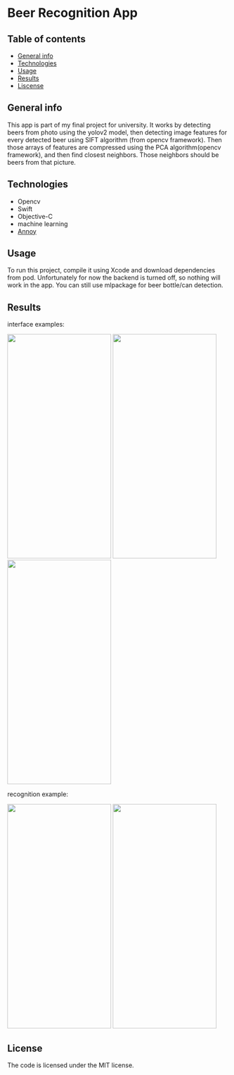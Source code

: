 # Beer Recognition App

## Table of contents
* [General info](#general-info)
* [Technologies](#technologies)
* [Usage](#Usage)
* [Results](#Results)
* [Liscense](#License)


## General info

This app is part of my final project for university. It works by detecting beers from photo using the yolov2 model, then detecting image features for every detected beer using SIFT algorithm (from opencv framework). 
Then those arrays of features are compressed using the PCA algorithm(opencv framework), and then find closest neighbors. Those neighbors should be beers from that picture.


## Technologies

* Opencv
* Swift
* Objective-C
* machine learning
* [Annoy](https://github.com/jbadger3/SwiftAnnoy)

## Usage 

To run this project, compile it using Xcode and download dependencies from pod.
Unfortunately for now the backend is turned off, so nothing will work in the app.
You can still use mlpackage for beer bottle/can detection.


## Results 

interface examples:

<img src="https://raw.github.com/MaciejSurowiec/beerapp-ios/main/examples/interface1.JPG" width=236 height=510>
<img src="https://raw.github.com/MaciejSurowiec/beerapp-ios/main/examples/interface2.JPG" width=236 height=510>
<img src="https://raw.github.com/MaciejSurowiec/beerapp-ios/main/examples/interface3.JPG" width=236 height=510>


recognition example:

<img src="https://raw.github.com/MaciejSurowiec/beerapp-ios/main/examples/recognition1.PNG" width=236 height=510>
<img src="https://raw.github.com/MaciejSurowiec/beerapp-ios/main/examples/recognition2.PNG" width=236 height=510>

## License
The code is licensed under the MIT license.
